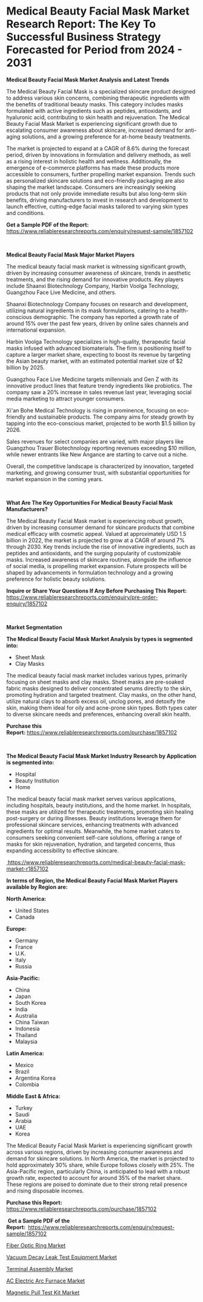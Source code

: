 <p><h1>Medical Beauty Facial Mask Market Research Report: The Key To Successful Business Strategy Forecasted for Period from 2024 - 2031</h1></p><p><strong>Medical Beauty Facial Mask Market Analysis and Latest Trends</strong></p>
<p><p>The Medical Beauty Facial Mask is a specialized skincare product designed to address various skin concerns, combining therapeutic ingredients with the benefits of traditional beauty masks. This category includes masks formulated with active ingredients such as peptides, antioxidants, and hyaluronic acid, contributing to skin health and rejuvenation. The Medical Beauty Facial Mask Market is experiencing significant growth due to escalating consumer awareness about skincare, increased demand for anti-aging solutions, and a growing preference for at-home beauty treatments.</p><p>The market is projected to expand at a CAGR of 8.6% during the forecast period, driven by innovations in formulation and delivery methods, as well as a rising interest in holistic health and wellness. Additionally, the emergence of e-commerce platforms has made these products more accessible to consumers, further propelling market expansion. Trends such as personalized skincare solutions and eco-friendly packaging are also shaping the market landscape. Consumers are increasingly seeking products that not only provide immediate results but also long-term skin benefits, driving manufacturers to invest in research and development to launch effective, cutting-edge facial masks tailored to varying skin types and conditions.</p></p>
<p><strong>Get a Sample PDF of the Report:&nbsp;</strong> <a href="https://www.reliableresearchreports.com/enquiry/request-sample/1857102?utm_campaign=1595&utm_medium=2&utm_source=Github&utm_content=ia&utm_term=20102024&utm_id=medical-beauty-facial-mask">https://www.reliableresearchreports.com/enquiry/request-sample/1857102</a></p>
<p>&nbsp;</p>
<p><strong>Medical Beauty Facial Mask Major Market Players</strong></p>
<p><p>The medical beauty facial mask market is witnessing significant growth, driven by increasing consumer awareness of skincare, trends in aesthetic treatments, and the rising demand for innovative products. Key players include Shaanxi Biotechnology Company, Harbin Voolga Technology, Guangzhou Face Live Medicine, and others.</p><p>Shaanxi Biotechnology Company focuses on research and development, utilizing natural ingredients in its mask formulations, catering to a health-conscious demographic. The company has reported a growth rate of around 15% over the past few years, driven by online sales channels and international expansion.</p><p>Harbin Voolga Technology specializes in high-quality, therapeutic facial masks infused with advanced biomaterials. The firm is positioning itself to capture a larger market share, expecting to boost its revenue by targeting the Asian beauty market, with an estimated potential market size of $2 billion by 2025.</p><p>Guangzhou Face Live Medicine targets millennials and Gen Z with its innovative product lines that feature trendy ingredients like probiotics. The company saw a 20% increase in sales revenue last year, leveraging social media marketing to attract younger consumers.</p><p>Xi'an Bohe Medical Technology is rising in prominence, focusing on eco-friendly and sustainable products. The company aims for steady growth by tapping into the eco-conscious market, projected to be worth $1.5 billion by 2026.</p><p>Sales revenues for select companies are varied, with major players like Guangzhou Trauer Biotechnology reporting revenues exceeding $10 million, while newer entrants like New Angance are starting to carve out a niche.</p><p>Overall, the competitive landscape is characterized by innovation, targeted marketing, and growing consumer trust, with substantial opportunities for market expansion in the coming years.</p></p>
<p>&nbsp;</p>
<p><strong>What Are The Key Opportunities For Medical Beauty Facial Mask Manufacturers?</strong></p>
<p><p>The Medical Beauty Facial Mask market is experiencing robust growth, driven by increasing consumer demand for skincare products that combine medical efficacy with cosmetic appeal. Valued at approximately USD 1.5 billion in 2022, the market is projected to grow at a CAGR of around 7% through 2030. Key trends include the rise of innovative ingredients, such as peptides and antioxidants, and the surging popularity of customizable masks. Increased awareness of skincare routines, alongside the influence of social media, is propelling market expansion. Future prospects will be shaped by advancements in formulation technology and a growing preference for holistic beauty solutions.</p></p>
<p><strong>Inquire or Share Your Questions If Any Before Purchasing This Report:</strong> <a href="https://www.reliableresearchreports.com/enquiry/pre-order-enquiry/1857102?utm_campaign=1595&utm_medium=2&utm_source=Github&utm_content=ia&utm_term=20102024&utm_id=medical-beauty-facial-mask">https://www.reliableresearchreports.com/enquiry/pre-order-enquiry/1857102</a></p>
<p>&nbsp;</p>
<p><strong>Market Segmentation</strong></p>
<p><strong>The Medical Beauty Facial Mask Market Analysis by types is segmented into:</strong></p>
<p><ul><li>Sheet Mask</li><li>Clay Masks</li></ul></p>
<p><p>The medical beauty facial mask market includes various types, primarily focusing on sheet masks and clay masks. Sheet masks are pre-soaked fabric masks designed to deliver concentrated serums directly to the skin, promoting hydration and targeted treatment. Clay masks, on the other hand, utilize natural clays to absorb excess oil, unclog pores, and detoxify the skin, making them ideal for oily and acne-prone skin types. Both types cater to diverse skincare needs and preferences, enhancing overall skin health.</p></p>
<p><strong>Purchase this Report:&nbsp;</strong><a href="https://www.reliableresearchreports.com/purchase/1857102?utm_campaign=1595&utm_medium=2&utm_source=Github&utm_content=ia&utm_term=20102024&utm_id=medical-beauty-facial-mask">https://www.reliableresearchreports.com/purchase/1857102</a></p>
<p>&nbsp;</p>
<p><strong>The Medical Beauty Facial Mask Market Industry Research by Application is segmented into:</strong></p>
<p><ul><li>Hospital</li><li>Beauty Institution</li><li>Home</li></ul></p>
<p><p>The medical beauty facial mask market serves various applications, including hospitals, beauty institutions, and the home market. In hospitals, these masks are utilized for therapeutic treatments, promoting skin healing post-surgery or during illnesses. Beauty institutions leverage them for professional skincare services, enhancing treatments with advanced ingredients for optimal results. Meanwhile, the home market caters to consumers seeking convenient self-care solutions, offering a range of masks for skin rejuvenation, hydration, and targeted concerns, thus expanding accessibility to effective skincare.</p></p>
<p><a href="https://www.reliableresearchreports.com/medical-beauty-facial-mask-market-r1857102?utm_campaign=1595&utm_medium=2&utm_source=Github&utm_content=ia&utm_term=20102024&utm_id=medical-beauty-facial-mask">&nbsp;https://www.reliableresearchreports.com/medical-beauty-facial-mask-market-r1857102</a></p>
<p><strong>In terms of Region, the Medical Beauty Facial Mask Market Players available by Region are:</strong></p>
<p>
    <p> <strong> North America: </strong>
        <ul>
            <li>United States</li>
            <li>Canada</li>
        </ul>
        </p> 
    <p> <strong> Europe: </strong>
        <ul>
            <li>Germany</li>
            <li>France</li>
            <li>U.K.</li>
            <li>Italy</li>
            <li>Russia</li>
        </ul>
        </p> 
    <p> <strong> Asia-Pacific: </strong>
        <ul>
            <li>China</li>
            <li>Japan</li>
            <li>South Korea</li>
            <li>India</li>
            <li>Australia</li>
            <li>China Taiwan</li>
            <li>Indonesia</li>
            <li>Thailand</li>
            <li>Malaysia</li>
        </ul>
        </p> 
    <p> <strong> Latin America: </strong>
        <ul>
            <li>Mexico</li>
            <li>Brazil</li>
            <li>Argentina Korea</li>
            <li>Colombia</li>
        </ul>
        </p> 
    <p> <strong> Middle East & Africa: </strong>
        <ul>
            <li>Turkey</li>
            <li>Saudi</li>
            <li>Arabia</li>
            <li>UAE</li>
            <li>Korea</li>
        </ul>
    </p>
    </p>
<p><p>The Medical Beauty Facial Mask Market is experiencing significant growth across various regions, driven by increasing consumer awareness and demand for skincare solutions. In North America, the market is projected to hold approximately 30% share, while Europe follows closely with 25%. The Asia-Pacific region, particularly China, is anticipated to lead with a robust growth rate, expected to account for around 35% of the market share. These regions are poised to dominate due to their strong retail presence and rising disposable incomes.</p></p>
<p><strong>Purchase this Report: </strong><a href="https://www.reliableresearchreports.com/purchase/1857102?utm_campaign=1595&utm_medium=2&utm_source=Github&utm_content=ia&utm_term=20102024&utm_id=medical-beauty-facial-mask">https://www.reliableresearchreports.com/purchase/1857102</a></p>
<p>&nbsp;<strong>Get a Sample PDF of the Report:&nbsp;&nbsp;</strong><a href="https://www.reliableresearchreports.com/enquiry/request-sample/1857102?utm_campaign=1595&utm_medium=2&utm_source=Github&utm_content=ia&utm_term=20102024&utm_id=medical-beauty-facial-mask">https://www.reliableresearchreports.com/enquiry/request-sample/1857102</a></p>
<p><strong></strong></p>
<p><p><a href="https://www.linkedin.com/pulse/sustainability-trends-fiber-optic-ring-industry-market-implications-oixlf?utm_campaign=1595&utm_medium=2&utm_source=Github&utm_content=ia&utm_term=20102024&utm_id=medical-beauty-facial-mask">Fiber Optic Ring Market</a></p><p><a href="https://github.com/ygfu6u/Market-Research-Report-List-1/blob/main/vacuum-decay-leak-test-equipment-market.md?utm_campaign=1595&utm_medium=2&utm_source=Github&utm_content=ia&utm_term=20102024&utm_id=medical-beauty-facial-mask">Vacuum Decay Leak Test Equipment Market</a></p><p><a href="https://www.linkedin.com/pulse/mapping-terminal-assembly-market-trends-challenges-breakthroughs-xx9df?utm_campaign=1595&utm_medium=2&utm_source=Github&utm_content=ia&utm_term=20102024&utm_id=medical-beauty-facial-mask">Terminal Assembly Market</a></p><p><a href="https://www.linkedin.com/pulse/ac-electric-arc-furnace-market-industry-landscape-growth-trajectories-f8zmf?utm_campaign=1595&utm_medium=2&utm_source=Github&utm_content=ia&utm_term=20102024&utm_id=medical-beauty-facial-mask">AC Electric Arc Furnace Market</a></p><p><a href="https://www.linkedin.com/pulse/magnetic-pull-test-kit-market-revolution-size-share-emerging-g3k4f?utm_campaign=1595&utm_medium=2&utm_source=Github&utm_content=ia&utm_term=20102024&utm_id=medical-beauty-facial-mask">Magnetic Pull Test Kit Market</a></p></p>